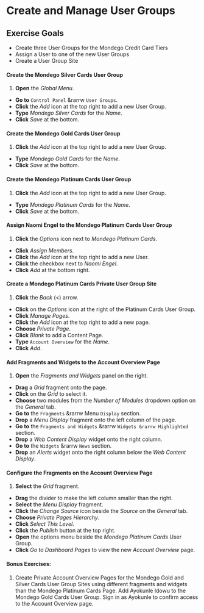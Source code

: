 # Create and Manage User Groups 

## Exercise Goals 
* Create three User Groups for the Mondego Credit Card Tiers 
* Assign a User to one of the new User Groups 
* Create a User Group Site 

#### Create the Mondego Silver Cards User Group 
1. **Open** the _Global Menu_. 
* **Go to** `Control Panel` &rarrw `User Groups`. 
* **Click** the _Add_ icon at the top right to add a new User Group. 
* **Type** _Mondego Silver Cards_ for the _Name_. 
* **Click** _Save_ at the bottom. 

#### Create the Mondego Gold Cards User Group 
1. **Click** the _Add_ icon at the top right to add a new User Group. 
* **Type** _Mondego Gold Cards_ for the _Name_. 
* **Click** _Save_ at the bottom. 

#### Create the Mondego Platinum Cards User Group 
1. **Click** the _Add_ icon at the top right to add a new User Group. 
* **Type** _Mondego Platinum Cards_ for the _Name_. 
* **Click** _Save_ at the bottom. 

#### Assign Naomi Engel to the Mondego Platinum Cards User Group 
1. **Click** the _Options_ icon next to _Mondego Platinum Cards_. 
* **Click** _Assign Members_. 
* **Click** the _Add_ icon at the top right to add a new User. 
* **Click** the checkbox next to _Naomi Engel_. 
* **Click** _Add_ at the bottom right. 

#### Create a Mondego Platinum Cards Private User Group Site 
1. **Click** the _Back_ (<) arrow. 
* **Click** on the _Options_ icon at the right of the Platinum Cards User Group. 
* **Click** _Manage Pages_. 
* **Click** the _Add_ icon at the top right to add a new page. 
* **Choose** _Private Page_. 
* **Click** _Blank_ to add a Content Page. 
* **Type** `Account Overview` for the _Name_. 
* **Click** _Add_. 

#### Add Fragments and Widgets to the Account Overview Page 
1. **Open** the _Fragments and Widgets_ panel on the right. 
* **Drag** a _Grid_ fragment onto the page. 
* **Click** on the _Grid_ to select it. 
* **Choose** two modules from the _Number of Modules_ dropdown option on the _General_ tab. 
* **Go to** the `Fragments` &rarrw Menu `Display` section. 
* **Drop** a _Menu Display_ fragment onto the left column of the page. 
* **Go to** the `Fragments and Widgets` &rarrw `Widgets &rarrw Highlighted` section. 
* **Drop** a _Web Content Display_ widget onto the right column. 
* **Go to** the `Widgets` &rarrw `News` section. 
* **Drop** an _Alerts_ widget onto the right column below the _Web Content Display_. 

#### Configure the Fragments on the Account Overview Page 
1. **Select** the _Grid_ fragment. 
* **Drag** the divider to make the left column smaller than the right. 
* **Select** the _Menu Display_ fragment. 
* **Click** the _Change Source_ icon beside the _Source_ on the _General_ tab. 
* **Choose** _Private Pages Hierarchy_. 
* **Click** _Select This Level_. 
* **Click** the _Publish_ button at the top right. 
* **Open** the options menu beside the _Mondego Platinum Cards_ User Group. 
* **Click** _Go to Dashboard Pages_ to view the new _Account Overview_ page. 

#### Bonus Exercises: 
1. Create Private Account Overview Pages for the Mondego Gold and Silver Cards User Group Sites using different fragments and widgets than the Mondego Platinum Cards Page. Add Ayokunle Idowu to the Mondego Gold Cards User Group. Sign in as Ayokunle to confirm access to the Account Overview page. 
